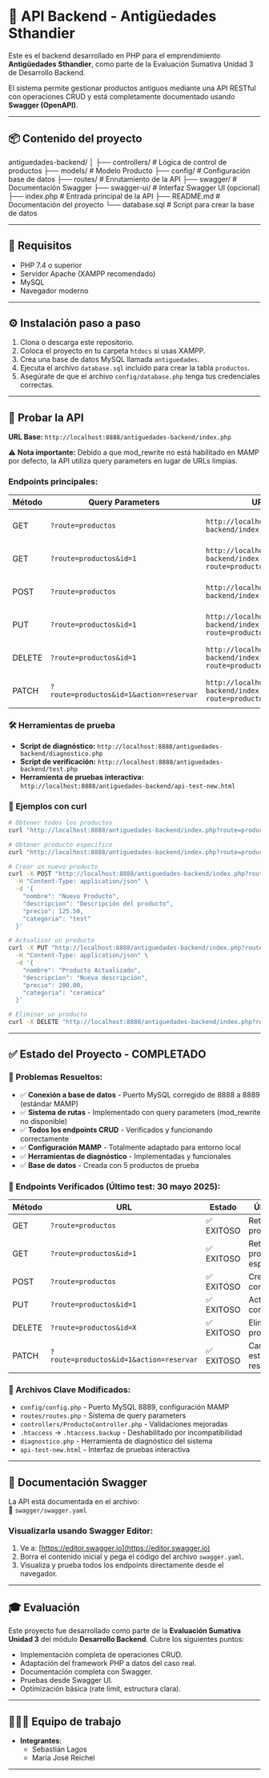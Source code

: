# 🧰 API Backend - Antigüedades Sthandier

Este es el backend desarrollado en PHP para el emprendimiento **Antigüedades Sthandier**, como parte de la Evaluación Sumativa Unidad 3 de Desarrollo Backend.

El sistema permite gestionar productos antiguos mediante una API RESTful con operaciones CRUD y está completamente documentado usando **Swagger (OpenAPI)**.

---

## 📦 Contenido del proyecto

antiguedades-backend/
│
├── controllers/ # Lógica de control de productos
├── models/ # Modelo Producto
├── config/ # Configuración base de datos
├── routes/ # Enrutamiento de la API
├── swagger/ # Documentación Swagger
├── swagger-ui/ # Interfaz Swagger UI (opcional)
├── index.php # Entrada principal de la API
├── README.md # Documentación del proyecto
└── database.sql # Script para crear la base de datos

---

## 🚀 Requisitos

- PHP 7.4 o superior
- Servidor Apache (XAMPP recomendado)
- MySQL
- Navegador moderno

---

## ⚙️ Instalación paso a paso

1. Clona o descarga este repositorio.
2. Coloca el proyecto en tu carpeta `htdocs` si usas XAMPP.
3. Crea una base de datos MySQL llamada `antiguedades`.
4. Ejecuta el archivo `database.sql` incluido para crear la tabla `productos`.
5. Asegúrate de que el archivo `config/database.php` tenga tus credenciales correctas.

---

## 🧪 Probar la API

**URL Base:** `http://localhost:8888/antiguedades-backend/index.php`

⚠️ **Nota importante:** Debido a que mod_rewrite no está habilitado en MAMP por defecto, la API utiliza query parameters en lugar de URLs limpias.

### Endpoints principales:

| Método | Query Parameters                        | URL Completa                                                                                | Acción                      |
| ------ | --------------------------------------- | ------------------------------------------------------------------------------------------- | --------------------------- |
| GET    | `?route=productos`                      | `http://localhost:8888/antiguedades-backend/index.php?route=productos`                      | Obtener todos los productos |
| GET    | `?route=productos&id=1`                 | `http://localhost:8888/antiguedades-backend/index.php?route=productos&id=1`                 | Obtener producto por ID     |
| POST   | `?route=productos`                      | `http://localhost:8888/antiguedades-backend/index.php?route=productos`                      | Crear nuevo producto        |
| PUT    | `?route=productos&id=1`                 | `http://localhost:8888/antiguedades-backend/index.php?route=productos&id=1`                 | Actualizar producto por ID  |
| DELETE | `?route=productos&id=1`                 | `http://localhost:8888/antiguedades-backend/index.php?route=productos&id=1`                 | Eliminar producto por ID    |
| PATCH  | `?route=productos&id=1&action=reservar` | `http://localhost:8888/antiguedades-backend/index.php?route=productos&id=1&action=reservar` | Cambiar estado de reserva   |

### 🛠️ Herramientas de prueba

- **Script de diagnóstico:** `http://localhost:8888/antiguedades-backend/diagnostico.php`
- **Script de verificación:** `http://localhost:8888/antiguedades-backend/test.php`
- **Herramienta de pruebas interactiva:** `http://localhost:8888/antiguedades-backend/api-test-new.html`

### 📝 Ejemplos con curl

```bash
# Obtener todos los productos
curl "http://localhost:8888/antiguedades-backend/index.php?route=productos"

# Obtener producto específico
curl "http://localhost:8888/antiguedades-backend/index.php?route=productos&id=1"

# Crear un nuevo producto
curl -X POST "http://localhost:8888/antiguedades-backend/index.php?route=productos" \
  -H "Content-Type: application/json" \
  -d '{
    "nombre": "Nuevo Producto",
    "descripcion": "Descripción del producto",
    "precio": 125.50,
    "categoria": "test"
  }'

# Actualizar un producto
curl -X PUT "http://localhost:8888/antiguedades-backend/index.php?route=productos&id=1" \
  -H "Content-Type: application/json" \
  -d '{
    "nombre": "Producto Actualizado",
    "descripcion": "Nueva descripción",
    "precio": 200.00,
    "categoria": "ceramica"
  }'

# Eliminar un producto
curl -X DELETE "http://localhost:8888/antiguedades-backend/index.php?route=productos&id=5"
```

---

## ✅ Estado del Proyecto - COMPLETADO

### 🎯 Problemas Resueltos:

- ✅ **Conexión a base de datos** - Puerto MySQL corregido de 8888 a 8889 (estándar MAMP)
- ✅ **Sistema de rutas** - Implementado con query parameters (mod_rewrite no disponible)
- ✅ **Todos los endpoints CRUD** - Verificados y funcionando correctamente
- ✅ **Configuración MAMP** - Totalmente adaptado para entorno local
- ✅ **Herramientas de diagnóstico** - Implementadas y funcionales
- ✅ **Base de datos** - Creada con 5 productos de prueba

### 🚀 Endpoints Verificados (Último test: 30 mayo 2025):

| Método | URL                                     | Estado     | Último Test                 |
| ------ | --------------------------------------- | ---------- | --------------------------- |
| GET    | `?route=productos`                      | ✅ EXITOSO | Retorna 5 productos         |
| GET    | `?route=productos&id=1`                 | ✅ EXITOSO | Retorna producto específico |
| POST   | `?route=productos`                      | ✅ EXITOSO | Crea producto con ID 6      |
| PUT    | `?route=productos&id=1`                 | ✅ EXITOSO | Actualiza correctamente     |
| DELETE | `?route=productos&id=X`                 | ✅ EXITOSO | Elimina producto            |
| PATCH  | `?route=productos&id=1&action=reservar` | ✅ EXITOSO | Cambia estado reserva       |

### 🔧 Archivos Clave Modificados:

- `config/config.php` - Puerto MySQL 8889, configuración MAMP
- `routes/routes.php` - Sistema de query parameters
- `controllers/ProductoController.php` - Validaciones mejoradas
- `.htaccess` → `.htaccess.backup` - Deshabilitado por incompatibilidad
- `diagnostico.php` - Herramienta de diagnóstico del sistema
- `api-test-new.html` - Interfaz de pruebas interactiva

---

## 📄 Documentación Swagger

La API está documentada en el archivo:  
📁 `swagger/swagger.yaml`

### Visualizarla usando Swagger Editor:

1. Ve a: [https://editor.swagger.io](https://editor.swagger.io)
2. Borra el contenido inicial y pega el código del archivo `swagger.yaml`.
3. Visualiza y prueba todos los endpoints directamente desde el navegador.

---

## 🎓 Evaluación

Este proyecto fue desarrollado como parte de la **Evaluación Sumativa Unidad 3** del módulo **Desarrollo Backend**. Cubre los siguientes puntos:

- Implementación completa de operaciones CRUD.
- Adaptación del framework PHP a datos del caso real.
- Documentación completa con Swagger.
- Pruebas desde Swagger UI.
- Optimización básica (rate limit, estructura clara).

---

## 🧑‍🤝‍🧑 Equipo de trabajo

- **Integrantes**:
  - Sebastián Lagos
  - Maria José Reichel

---

